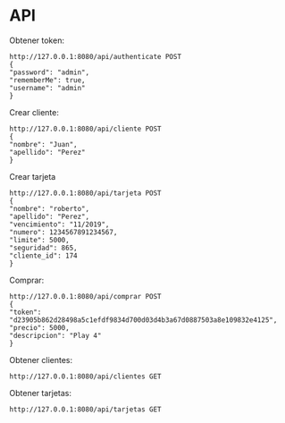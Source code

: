 # API

Obtener token:

    http://127.0.0.1:8080/api/authenticate POST
    {
    "password": "admin",
    "rememberMe": true,
    "username": "admin"
    }

Crear cliente:

    http://127.0.0.1:8080/api/cliente POST
    {
    "nombre": "Juan",
    "apellido": "Perez"
    }

Crear tarjeta

    http://127.0.0.1:8080/api/tarjeta POST
    {
    "nombre": "roberto",
    "apellido": "Perez",
    "vencimiento": "11/2019",
    "numero": 1234567891234567,
    "limite": 5000,
    "seguridad": 865,
    "cliente_id": 174
    }

Comprar:

    http://127.0.0.1:8080/api/comprar POST
    {
    "token": "d23905b862d28498a5c1efdf9834d700d03d4b3a67d0887503a8e109832e4125",
    "precio": 5000,
    "descripcion": "Play 4"
    }

Obtener clientes:

    http://127.0.0.1:8080/api/clientes GET

Obtener tarjetas:

    http://127.0.0.1:8080/api/tarjetas GET
